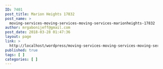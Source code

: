 ```yaml
---
ID: 7401
post_title: Marion Heights 17832
post_name: >
  moving-services-moving-services-moving-services-marionheights-17832
author: mrgabonijeff@gmail.com
post_date: 2018-03-28 01:47:36
layout: page
link: >
  http://localhost/wordpress/moving-services-moving-services-moving-services-marionheights-17832/
published: true
tags: [ ]
categories: [ ]
---
```

